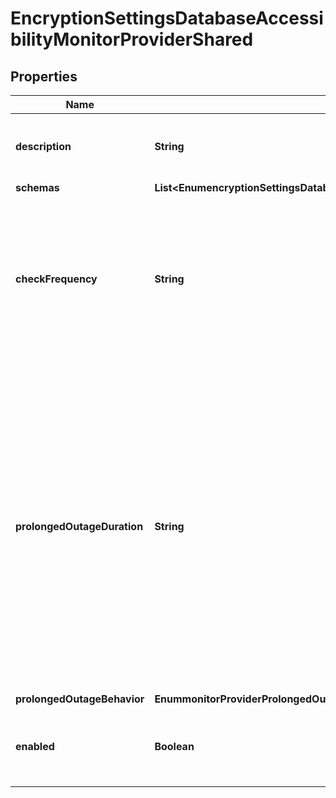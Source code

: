 

# EncryptionSettingsDatabaseAccessibilityMonitorProviderShared


## Properties

| Name | Type | Description | Notes |
|------------ | ------------- | ------------- | -------------|
|**description** | **String** | A description for this Monitor Provider |  [optional] |
|**schemas** | **List&lt;EnumencryptionSettingsDatabaseAccessibilityMonitorProviderSchemaUrn&gt;** |  |  |
|**checkFrequency** | **String** | The frequency with which this monitor provider should confirm the ability to access the server&#39;s encryption settings database. |  [optional] |
|**prolongedOutageDuration** | **String** | The minimum length of time that an outage should persist before it is considered a prolonged outage. If an outage lasts at least as long as this duration, then the server will take the action indicated by the prolonged-outage-behavior property. |  [optional] |
|**prolongedOutageBehavior** | **EnummonitorProviderProlongedOutageBehaviorProp** |  |  [optional] |
|**enabled** | **Boolean** | Indicates whether the Monitor Provider is enabled for use. |  |



